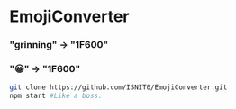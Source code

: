 # EmojiConverter

### "grinning" -> "1F600"
### ":grinning:" -> "1F600"


```bash
git clone https://github.com/ISNIT0/EmojiConverter.git
npm start #Like a boss.
```
